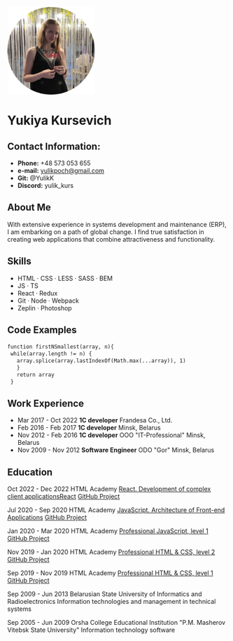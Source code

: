 <p align="left">
 <img width="200px" src="/img/avatar.png" alt="Yuliya Kursevich"/>
</p>

# Yukiya Kursevich

## Contact Information:

- **Phone:** +48 573 053 655
- **e-mail:** yulikpoch@gmail.com
- **Git:** @YulikK
- **Discord:** yulik_kurs

## About Me

With extensive experience in systems development and maintenance (ERP), I am embarking on a path of global change. I find true satisfaction in creating web applications that combine attractiveness and functionality.

## Skills

- HTML · CSS · LESS · SASS · BEM
- JS · TS
- React · Redux
- Git · Node · Webpack
- Zeplin · Photoshop

## Code Examples

```
function firstNSmallest(array, n){
 while(array.length != n) {
   array.splice(array.lastIndexOf(Math.max(...array)), 1)
   }
   return array
 }
```

## Work Experience

- Mar 2017 - Oct 2022 **1C developer** Frandesa Co., Ltd.
- Feb 2016 - Feb 2017 **1C developer** Minsk, Belarus
- Nov 2012 - Feb 2016 **1C developer** OOO "IT-Professional" Minsk, Belarus
- Nov 2009 - Nov 2012 **Software Engineer** ODO "Gor" Minsk, Belarus

## Education

Oct 2022 - Dec 2022
HTML Academy
[React. Development of complex client applicationsReact](https://assets.htmlacademy.ru/certificates/intensive/117/1150911.pdf?1579195203 "certificate")
[GitHub Project](https://github.com/YulikK/1150911-six-cities-simple-11 "link to GitHub Project")

Jul 2020 - Sep 2020
HTML Academy
[JavaScript. Architecture of Front-end Applications](https://assets.htmlacademy.ru/certificates/intensive/169/1150911.pdf?1601120092 "certificate")
[GitHub Project](https://github.com/YulikK/cinemaddict "link to GitHub Project")

Jan 2020 - Mar 2020
HTML Academy
[Professional JavaScript, level 1](https://assets.htmlacademy.ru/certificates/intensive/123/1150911.pdf?1584341631 "certificate")
[GitHub Project](https://github.com/YulikK/kekstagram "link to GitHub Project")

Nov 2019 - Jan 2020
HTML Academy
[Professional HTML & CSS, level 2](https://assets.htmlacademy.ru/certificates/intensive/117/1150911.pdf?1579195203 "certificate")
[GitHub Project](https://github.com/YulikK/cat-energy "link to GitHub Project")

Sep 2019 - Nov 2019
HTML Academy
[Professional HTML & CSS, level 1](https://assets.htmlacademy.ru/certificates/intensive/111/1150911.pdf?1571128870 "certificate")
[GitHub Project](https://yulikk.github.io/Sedona "link to GitHub Project")

Sep 2009 - Jun 2013
Belarusian State University of Informatics and Radioelectronics
Information technologies and management in technical systems

Sep 2005 - Jun 2009
Orsha College Educational Institution "P.M. Masherov Vitebsk State University"
Information technology software
